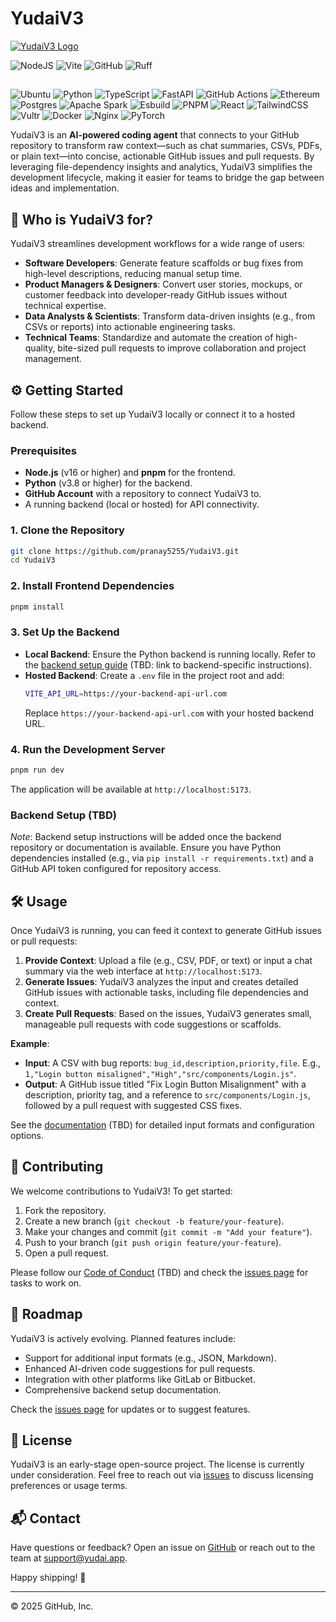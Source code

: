 
# YudaiV3

[![YudaiV3 Logo](https://via.placeholder.com/300x100.png?text=YudaiV3+Logo)](https://yudai.app)



![NodeJS](https://img.shields.io/badge/node.js-6DA55F?style-for-the-badge&logo=node.js&logoColor=white)
![Vite](https://img.shields.io/badge/vite-%23646CFF.svg?style-for-the-badge&logo=vite&logoColor=white)
![GitHub](https://img.shields.io/badge/github-%23121011.svg?style-for-the-badge&logo=github&logoColor=white)
![Ruff](https://img.shields.io/badge/Ruff-Python%20Linter-FF4500?style-for-the-badge&logo=python&logoColor=white)

## 
![Ubuntu](https://img.shields.io/badge/Ubuntu-E95420?style=for-the-badge&logo=ubuntu&logoColor=white)
![Python](https://img.shields.io/badge/python-3670A0?style=for-the-badge&logo=python&logoColor=ffdd54)
![TypeScript](https://img.shields.io/badge/typescript-%23007ACC.svg?style=for-the-badge&logo=typescript&logoColor=white)
![FastAPI](https://img.shields.io/badge/FastAPI-005571?style=for-the-badge&logo=fastapi)
![GitHub Actions](https://img.shields.io/badge/github%20actions-%232671E5.svg?style=for-the-badge&logo=githubactions&logoColor=white)
![Ethereum](https://img.shields.io/badge/Ethereum-3C3C3D?style=for-the-badge&logo=Ethereum&logoColor=white)
![Postgres](https://img.shields.io/badge/postgres-%23316192.svg?style=for-the-badge&logo=postgresql&logoColor=white)
![Apache Spark](https://img.shields.io/badge/Apache%20Spark-FDEE21?style=flat-square&logo=apachespark&logoColor=black)
![Esbuild](https://img.shields.io/badge/esbuild-%23FFCF00.svg?style=for-the-badge&logo=esbuild&logoColor=black)
![PNPM](https://img.shields.io/badge/pnpm-%234a4a4a.svg?style=for-the-badge&logo=pnpm&logoColor=f69220)
![React](https://img.shields.io/badge/react-%2320232a.svg?style=for-the-badge&logo=react&logoColor=%2361DAFB)
![TailwindCSS](https://img.shields.io/badge/tailwindcss-%2338B2AC.svg?style=for-the-badge&logo=tailwind-css&logoColor=white)
![Vultr](https://img.shields.io/badge/Vultr-007BFC.svg?style=for-the-badge&logo=vultr)
![Docker](https://img.shields.io/badge/docker-%230db7ed.svg?style=for-the-badge&logo=docker&logoColor=white)
![Nginx](https://img.shields.io/badge/nginx-%23009639.svg?style=for-the-badge&logo=nginx&logoColor=white)
![PyTorch](https://img.shields.io/badge/PyTorch-%23EE4C2C.svg?style=for-the-badge&logo=PyTorch&logoColor=white)

YudaiV3 is an **AI-powered coding agent** that connects to your GitHub repository to transform raw context—such as chat summaries, CSVs, PDFs, or plain text—into concise, actionable GitHub issues and pull requests. By leveraging file-dependency insights and analytics, YudaiV3 simplifies the development lifecycle, making it easier for teams to bridge the gap between ideas and implementation.

## 🎯 Who is YudaiV3 for?

YudaiV3 streamlines development workflows for a wide range of users:

- **Software Developers**: Generate feature scaffolds or bug fixes from high-level descriptions, reducing manual setup time.
- **Product Managers & Designers**: Convert user stories, mockups, or customer feedback into developer-ready GitHub issues without technical expertise.
- **Data Analysts & Scientists**: Transform data-driven insights (e.g., from CSVs or reports) into actionable engineering tasks.
- **Technical Teams**: Standardize and automate the creation of high-quality, bite-sized pull requests to improve collaboration and project management.

## ⚙️ Getting Started

Follow these steps to set up YudaiV3 locally or connect it to a hosted backend.

### Prerequisites
- **Node.js** (v16 or higher) and **pnpm** for the frontend.
- **Python** (v3.8 or higher) for the backend.
- **GitHub Account** with a repository to connect YudaiV3 to.
- A running backend (local or hosted) for API connectivity.

### 1. Clone the Repository
```bash
git clone https://github.com/pranay5255/YudaiV3.git
cd YudaiV3
```

### 2. Install Frontend Dependencies
```bash
pnpm install
```

### 3. Set Up the Backend
- **Local Backend**: Ensure the Python backend is running locally. Refer to the [backend setup guide](#backend-setup) (TBD: link to backend-specific instructions).
- **Hosted Backend**: Create a `.env` file in the project root and add:
  ```bash
  VITE_API_URL=https://your-backend-api-url.com
  ```
  Replace `https://your-backend-api-url.com` with your hosted backend URL.

### 4. Run the Development Server
```bash
pnpm run dev
```
The application will be available at `http://localhost:5173`.

### Backend Setup (TBD)
*Note*: Backend setup instructions will be added once the backend repository or documentation is available. Ensure you have Python dependencies installed (e.g., via `pip install -r requirements.txt`) and a GitHub API token configured for repository access.

## 🛠️ Usage

Once YudaiV3 is running, you can feed it context to generate GitHub issues or pull requests:

1. **Provide Context**: Upload a file (e.g., CSV, PDF, or text) or input a chat summary via the web interface at `http://localhost:5173`.
2. **Generate Issues**: YudaiV3 analyzes the input and creates detailed GitHub issues with actionable tasks, including file dependencies and context.
3. **Create Pull Requests**: Based on the issues, YudaiV3 generates small, manageable pull requests with code suggestions or scaffolds.

**Example**:
- **Input**: A CSV with bug reports: `bug_id,description,priority,file`. E.g., `1,"Login button misaligned","High","src/components/Login.js"`.
- **Output**: A GitHub issue titled "Fix Login Button Misalignment" with a description, priority tag, and a reference to `src/components/Login.js`, followed by a pull request with suggested CSS fixes.

See the [documentation](#) (TBD) for detailed input formats and configuration options.

## 🤝 Contributing

We welcome contributions to YudaiV3! To get started:

1. Fork the repository.
2. Create a new branch (`git checkout -b feature/your-feature`).
3. Make your changes and commit (`git commit -m "Add your feature"`).
4. Push to your branch (`git push origin feature/your-feature`).
5. Open a pull request.

Please follow our [Code of Conduct](#) (TBD) and check the [issues page](https://github.com/pranay5255/YudaiV3/issues) for tasks to work on.

## 🚀 Roadmap

YudaiV3 is actively evolving. Planned features include:
- Support for additional input formats (e.g., JSON, Markdown).
- Enhanced AI-driven code suggestions for pull requests.
- Integration with other platforms like GitLab or Bitbucket.
- Comprehensive backend setup documentation.

Check the [issues page](https://github.com/pranay5255/YudaiV3/issues) for updates or to suggest features.

## 📜 License

YudaiV3 is an early-stage open-source project. The license is currently under consideration. Feel free to reach out via [issues](https://github.com/pranay5255/YudaiV3/issues) to discuss licensing preferences or usage terms.

## 📬 Contact

Have questions or feedback? Open an issue on [GitHub](https://github.com/pranay5255/YudaiV3/issues) or reach out to the team at [support@yudai.app](mailto:support@yudai.app).

Happy shipping! 🚢

---

© 2025 GitHub, Inc.
